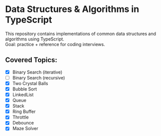 # Data Structures & Algorithms in TypeScript

This repository contains implementations of common data structures and algorithms using TypeScript.  
Goal: practice + reference for coding interviews.

## Covered Topics:
- [x] Binary Search (iterative)
- [ ] Binary Search (recursive)
- [x] Two Crystal Balls
- [x] Bubble Sort
- [x] LinkedList
- [x] Queue
- [x] Stack
- [x] Ring Buffer
- [x] Throttle
- [x] Debounce
- [x] Maze Solver